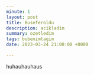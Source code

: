```yaml
---
minute: 1
layout: post
title: Buseferoldu
description: acikladim
summary: ozetledim
tags: bubenimtagim
date: 2023-03-24 21:00:00 +0000

---
```


huhauhauhaus